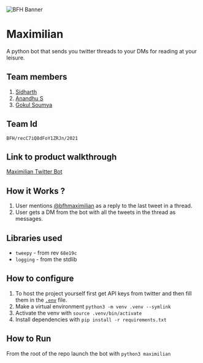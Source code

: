 ![BFH Banner](https://trello-attachments.s3.amazonaws.com/542e9c6316504d5797afbfb9/542e9c6316504d5797afbfc1/39dee8d993841943b5723510ce663233/Frame_19.png)

# Maximilian

A python bot that sends you twitter threads to your DMs for reading at your
leisure.

## Team members

1. [Sidharth](https://github.com/Sid9993)
2. [Anandhu S](https://github.com/anandhu-eng)
3. [Gokul Soumya](https://github.com/gokulsoumya)

## Team Id

`BFH/recC7iQ8dFoY1ZRJn/2021`

## Link to product walkthrough

[Maximilian Twitter Bot](https://drive.google.com/file/d/1jvW_MIfNlCa5kiZn2HCYU-_hdVPA5dFq/view?usp=drivesdk)

## How it Works ?

1. User mentions [@bfhmaximilian](https://twitter.com/bfhmaximilian) as a reply to
the last tweet in a thread.
2. User gets a DM from the bot with all the tweets in the thread as messages.

## Libraries used

- `tweepy` - from rev `68e19c`
- `logging` - from the stdlib

## How to configure

1. To host the project yourself first get API keys from twitter and then fill them in
the [`.env`](./.env) file.
2. Make a virtual environment `python3 -m venv .venv --symlink`
3. Activate the venv with `source .venv/bin/activate`
4. Install dependencies with `pip install -r requirements.txt`

## How to Run

From the root of the repo launch the bot with `python3 maximilian`
